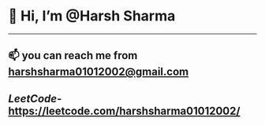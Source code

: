 #                                                         👋 Hi, I’m @Harsh Sharma
                                                              
  --------------------------------------------------------------------------------------------------------------------------------------------------------------------
                                                              
                                                                    
## 📫           you can reach me from harshsharma01012002@gmail.com
  ##  *LeetCode-*   https://leetcode.com/harshsharma01012002/


<!---
Harshsharma008/Harshsharma008 is a ✨ special ✨ repository because its `README.md` (this file) appears on your GitHub profile.
You can click the Preview link to take a look at your changes.
--->
